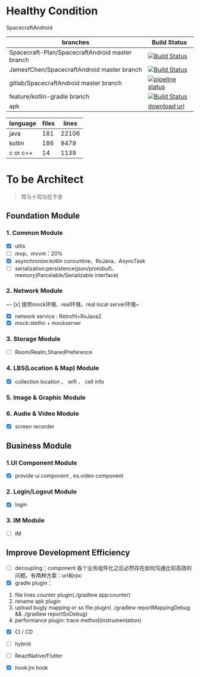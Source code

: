 # Healthy Condition
SpacecraftAndroid

| branches  | Build Status   |
|---| --- |
| Spacecraft-Plan/SpacecraftAndroid master branch  | [![Build Status](https://travis-ci.com/Spacecraft-Plan/SpacecraftAndroid.svg?branch=master)](https://travis-ci.com/Spacecraft-Plan/SpacecraftAndroid)   |
|  JamesfChen/SpacecraftAndroid master branch |  [![Build Status](https://travis-ci.org/JamesfChen/Spacecraft.svg?branch=master)](https://travis-ci.org/JamesfChen/Spacecraft)  |
|  gitlab/SpacecraftAndroid master branch |  [![pipeline status](https://gitlab.com/spacecraft-plan/spacecraftandroid/badges/master/pipeline.svg)](https://gitlab.com/spacecraft-plan/spacecraftandroid/-/commits/master) |
| feature/kotlin-gradle branch   |  [![Build Status](https://travis-ci.org/JamesfChen/Spacecraft.svg?branch=feature/kotlin-gradle)](https://travis-ci.org/JamesfChen/Spacecraft) |
|  apk  |  [download url](https://www.pgyer.com/rDcO) |

|  language  |  files |lines|
|---| --- |---|
|  java|181 |22106|
|  kotlin|186|9479|
|  c or c++|14|1139|


# To be Architect
> 驽马十驾功在不舍
## Foundation Module
### 1. Common Module
- [x] utils
- [ ] mvp、mvvm：20%
- [x] asynchronize:kotlin corountine、RxJava、AsyncTask
- [ ] serialization:persistence(json/protobuf)、memory(Parcelable/Serializable interface) 
### 2. Network Module
~- [x] 提供mock环境、real环境、real local server环境~
- [x] network service : Retrofit+RxJava2
- [x] mock:stetho + mockserver

### 3. Storage Module
- [ ] Room/Realm,SharedPreference

### 4. LBS(Location & Map) Module
- [x] collection location 、 wifi 、 cell info
### 5. Image & Graphic Module

### 6. Audio & Video Module
- [x] screen recorder

## Business Module
### 1.UI Component Module
- [x] provide ui component , es.video component
### 2. Login/Logout Module
- [x] login
### 3. IM Module
- [ ] IM

## Improve Development Efficiency  
- [ ] decoupling：component
各个业务组件化之后必然存在如何沟通比较高效的问题。有两种方案：url和rpc
- [x] gradle plugin：
1. file lines counter plugin(./gradlew app:counter)
2. rename apk plugin
3. upload bugly mapping or so file plugin( ./gradlew reportMappingDebug  &&  ./gradlew reportSoDebug)
4. performance plugin: trace method(instrumentation)
- [x] CI / CD
- [ ] hybrid
- [ ] ReactNative/Flutter
- [x] hook:jni hook

